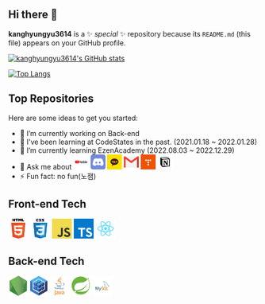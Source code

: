 ## Hi there  👋 
**kanghyungyu3614** is a ✨ _special_ ✨ repository because its `README.md` (this file) appears on your GitHub profile.


[![kanghyungyu3614's GitHub stats](https://github-readme-stats.vercel.app/api?username=kanghyungyu3614&count_private=true&show_icons=true&theme=radical)](https://github.com/kanghyungyu3614) 
 


[![Top Langs](https://github-readme-stats.vercel.app/api/top-langs/?username=kanghyungyu3614&layout=compact)](https://github.com/kanghyungyu3614)

## Top Repositories

Here are some ideas to get you started:

- 🔭 I’m currently working on Back-end
- 🌱 I've been learning at CodeStates in the past. (2021.01.18 ~ 2022.01.28)
- 🌱 I’m currently learning EzenAcademy (2022.08.03 ~ 2022.12.29)
- 💬 Ask me about 
<a href="https://www.youtube.com/watch?v=L4d08nVX2Vs"><img src="https://github.com/kanghyungyu3614/kanghyungyu3614/blob/main/img%ED%8F%B4%EB%8D%94/youtube.png" width="30px" height="30px"></a>
<a href="https://discord.gg/47cdDTqs"><img src="https://github.com/kanghyungyu3614/kanghyungyu3614/blob/main/img%ED%8F%B4%EB%8D%94/discord.png" width="30px" height="30px"></a>
<a href="https://discord.gg/47cdDTqs"><img src="https://github.com/kanghyungyu3614/kanghyungyu3614/blob/main/img%ED%8F%B4%EB%8D%94/kakao.png" width="30px" height="30px"></a> 
<a href="https://mail.google.com/mail/u/0/?ogbl#inbox?compose=GTvVlcSMVxZPFbxknSCXvjhDcvPwTzfgsvKXCspPNRxJJpMfMLvSMQJSkSNgqkqlvwKGmtsplbWJF"><img src="https://github.com/kanghyungyu3614/kanghyungyu3614/blob/main/img%ED%8F%B4%EB%8D%94/gmail.png" width="30px" height="30px"></a> 
<a href="https://kanghyungu.tistory.com/"><img src="https://github.com/kanghyungyu3614/kanghyungyu3614/blob/main/img%ED%8F%B4%EB%8D%94/tistory.png" width="30px" height="30px"></a> 
<a href="https://www.notion.so/f4582f7db1bf4b26a3b0aced4c30005d"><img src="https://github.com/kanghyungyu3614/kanghyungyu3614/blob/main/img%ED%8F%B4%EB%8D%94/notion.png" width="30px" height="30px"></a> 
- ⚡ Fun fact: no fun(노잼)

## Front-end Tech
<code><img height="40" alt="HTML" src="https://raw.githubusercontent.com/github/explore/5c058a388828bb5fde0bcafd4bc867b5bb3f26f3/topics/html/html.png"></code>
<code><img height="40" alt="CSS" src="https://raw.githubusercontent.com/github/explore/80688e429a7d4ef2fca1e82350fe8e3517d3494d/topics/css/css.png"></code>
<code><img height="40" alt="javascript" src="https://raw.githubusercontent.com/github/explore/80688e429a7d4ef2fca1e82350fe8e3517d3494d/topics/javascript/javascript.png"></code>
<code><img height="40" alt="typescript" src="https://raw.githubusercontent.com/github/explore/80688e429a7d4ef2fca1e82350fe8e3517d3494d/topics/typescript/typescript.png"></code>
<code><img height="40" alt="react" src="https://raw.githubusercontent.com/github/explore/80688e429a7d4ef2fca1e82350fe8e3517d3494d/topics/react/react.png"></code>


## Back-end Tech
<code><img height="40" alt="nodejs" src="https://raw.githubusercontent.com/github/explore/80688e429a7d4ef2fca1e82350fe8e3517d3494d/topics/nodejs/nodejs.png"></code>
<code><img height="40" alt="sequelize" src="https://github.com/sequelize/sequelize/blob/main/logo.svg"></code>
<code><img height="40" alt="java" src="https://raw.githubusercontent.com/github/explore/80688e429a7d4ef2fca1e82350fe8e3517d3494d/topics/java/java.png"></code>
<code><img height="40" alt="spring" src="https://raw.githubusercontent.com/github/explore/8ab0be27a8c97992e4930e630e2d68ba8d819183/topics/spring/spring.png"></code>
<code><img height="40" alt="Mysql" src="https://raw.githubusercontent.com/github/explore/80688e429a7d4ef2fca1e82350fe8e3517d3494d/topics/mysql/mysql.png"></code>
